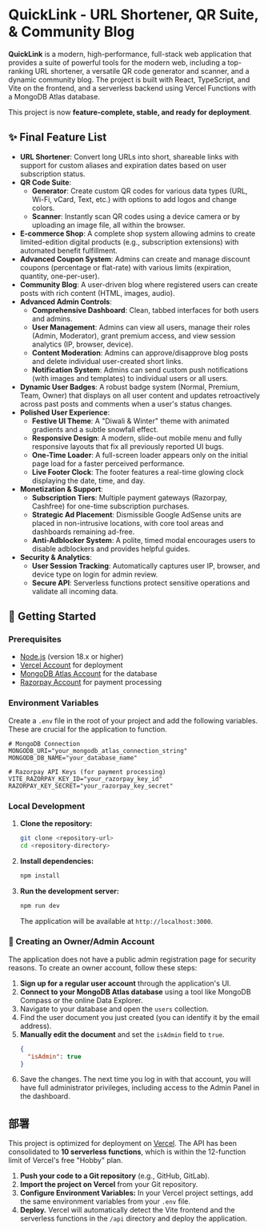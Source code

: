 # QuickLink - URL Shortener, QR Suite, & Community Blog

**QuickLink** is a modern, high-performance, full-stack web application that provides a suite of powerful tools for the modern web, including a top-ranking URL shortener, a versatile QR code generator and scanner, and a dynamic community blog. The project is built with React, TypeScript, and Vite on the frontend, and a serverless backend using Vercel Functions with a MongoDB Atlas database.

This project is now **feature-complete, stable, and ready for deployment**.

## ✨ Final Feature List

- **URL Shortener**: Convert long URLs into short, shareable links with support for custom aliases and expiration dates based on user subscription status.
- **QR Code Suite**:
    - **Generator**: Create custom QR codes for various data types (URL, Wi-Fi, vCard, Text, etc.) with options to add logos and change colors.
    - **Scanner**: Instantly scan QR codes using a device camera or by uploading an image file, all within the browser.
- **E-commerce Shop**: A complete shop system allowing admins to create limited-edition digital products (e.g., subscription extensions) with automated benefit fulfillment.
- **Advanced Coupon System**: Admins can create and manage discount coupons (percentage or flat-rate) with various limits (expiration, quantity, one-per-user).
- **Community Blog**: A user-driven blog where registered users can create posts with rich content (HTML, images, audio).
- **Advanced Admin Controls**:
    - **Comprehensive Dashboard**: Clean, tabbed interfaces for both users and admins.
    - **User Management**: Admins can view all users, manage their roles (Admin, Moderator), grant premium access, and view session analytics (IP, browser, device).
    - **Content Moderation**: Admins can approve/disapprove blog posts and delete individual user-created short links.
    - **Notification System**: Admins can send custom push notifications (with images and templates) to individual users or all users.
- **Dynamic User Badges**: A robust badge system (Normal, Premium, Team, Owner) that displays on all user content and updates retroactively across past posts and comments when a user's status changes.
- **Polished User Experience**:
    - **Festive UI Theme**: A "Diwali & Winter" theme with animated gradients and a subtle snowfall effect.
    - **Responsive Design**: A modern, slide-out mobile menu and fully responsive layouts that fix all previously reported UI bugs.
    - **One-Time Loader**: A full-screen loader appears only on the initial page load for a faster perceived performance.
    - **Live Footer Clock**: The footer features a real-time glowing clock displaying the date, time, and day.
- **Monetization & Support**:
    - **Subscription Tiers**: Multiple payment gateways (Razorpay, Cashfree) for one-time subscription purchases.
    - **Strategic Ad Placement**: Dismissible Google AdSense units are placed in non-intrusive locations, with core tool areas and dashboards remaining ad-free.
    - **Anti-Adblocker System**: A polite, timed modal encourages users to disable adblockers and provides helpful guides.
- **Security & Analytics**:
    - **User Session Tracking**: Automatically captures user IP, browser, and device type on login for admin review.
    - **Secure API**: Serverless functions protect sensitive operations and validate all incoming data.

## 🚀 Getting Started

### Prerequisites

- [Node.js](https://nodejs.org/) (version 18.x or higher)
- [Vercel Account](https://vercel.com/signup) for deployment
- [MongoDB Atlas Account](https://www.mongodb.com/cloud/atlas/register) for the database
- [Razorpay Account](https://razorpay.com/) for payment processing

### Environment Variables

Create a `.env` file in the root of your project and add the following variables. These are crucial for the application to function.

```
# MongoDB Connection
MONGODB_URI="your_mongodb_atlas_connection_string"
MONGODB_DB_NAME="your_database_name"

# Razorpay API Keys (for payment processing)
VITE_RAZORPAY_KEY_ID="your_razorpay_key_id"
RAZORPAY_KEY_SECRET="your_razorpay_key_secret"
```

### Local Development

1.  **Clone the repository:**
    ```bash
    git clone <repository-url>
    cd <repository-directory>
    ```

2.  **Install dependencies:**
    ```bash
    npm install
    ```

3.  **Run the development server:**
    ```bash
    npm run dev
    ```
    The application will be available at `http://localhost:3000`.

### 👑 Creating an Owner/Admin Account

The application does not have a public admin registration page for security reasons. To create an owner account, follow these steps:

1.  **Sign up for a regular user account** through the application's UI.
2.  **Connect to your MongoDB Atlas database** using a tool like MongoDB Compass or the online Data Explorer.
3.  Navigate to your database and open the `users` collection.
4.  Find the user document you just created (you can identify it by the email address).
5.  **Manually edit the document** and set the `isAdmin` field to `true`.
    ```json
    {
      "isAdmin": true
    }
    ```
6.  Save the changes. The next time you log in with that account, you will have full administrator privileges, including access to the Admin Panel in the dashboard.

## 部署

This project is optimized for deployment on [Vercel](https://vercel.com/). The API has been consolidated to **10 serverless functions**, which is within the 12-function limit of Vercel's free "Hobby" plan.

1.  **Push your code to a Git repository** (e.g., GitHub, GitLab).
2.  **Import the project on Vercel** from your Git repository.
3.  **Configure Environment Variables:** In your Vercel project settings, add the same environment variables from your `.env` file.
4.  **Deploy.** Vercel will automatically detect the Vite frontend and the serverless functions in the `/api` directory and deploy the application.
